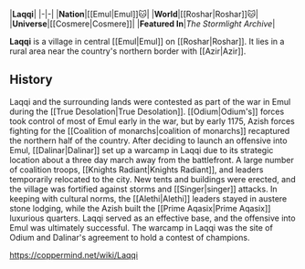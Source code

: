 |**Laqqi**|
|-|-|
|**Nation**|[[Emul\|Emul]]🐱︎|
|**World**|[[Roshar\|Roshar]]🐱︎|
|**Universe**|[[Cosmere\|Cosmere]]|
|**Featured In**|*The Stormlight Archive*|

**Laqqi** is a village in central [[Emul\|Emul]] on [[Roshar\|Roshar]]. It lies in a rural area near the country's northern border with [[Azir\|Azir]].

## History
Laqqi and the surrounding lands were contested as part of the war in Emul during the [[True Desolation\|True Desolation]]. [[Odium\|Odium's]] forces took control of most of Emul early in the war, but by early 1175, Azish forces fighting for the [[Coalition of monarchs\|coalition of monarchs]] recaptured the northern half of the country.
After deciding to launch an offensive into Emul, [[Dalinar\|Dalinar]] set up a warcamp in Laqqi due to its strategic location about a three day march away from the battlefront. A large number of coalition troops, [[Knights Radiant\|Knights Radiant]], and leaders temporarily relocated to the city. New tents and buildings were erected, and the village was fortified against storms and [[Singer\|singer]] attacks. In keeping with cultural norms, the [[Alethi\|Alethi]] leaders stayed in austere stone lodging, while the Azish built the [[Prime Aqasix\|Prime Aqasix]] luxurious quarters. Laqqi served as an effective base, and the offensive into Emul was ultimately successful.
The warcamp in Laqqi was the site of Odium and Dalinar's agreement to hold a contest of champions.



https://coppermind.net/wiki/Laqqi